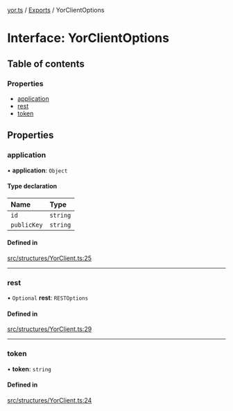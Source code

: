 [yor.ts](../README.md) / [Exports](../modules.md) / YorClientOptions

# Interface: YorClientOptions

## Table of contents

### Properties

- [application](YorClientOptions.md#application)
- [rest](YorClientOptions.md#rest)
- [token](YorClientOptions.md#token)

## Properties

### application

• **application**: `Object`

#### Type declaration

| Name | Type |
| :------ | :------ |
| `id` | `string` |
| `publicKey` | `string` |

#### Defined in

[src/structures/YorClient.ts:25](https://github.com/OreOreki/interactions.ts/blob/2616a4b/src/structures/YorClient.ts#L25)

___

### rest

• `Optional` **rest**: `RESTOptions`

#### Defined in

[src/structures/YorClient.ts:29](https://github.com/OreOreki/interactions.ts/blob/2616a4b/src/structures/YorClient.ts#L29)

___

### token

• **token**: `string`

#### Defined in

[src/structures/YorClient.ts:24](https://github.com/OreOreki/interactions.ts/blob/2616a4b/src/structures/YorClient.ts#L24)
